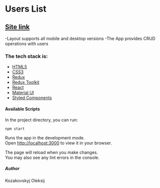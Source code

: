 # Users List
## [Site link](https://crmlistusers.netlify.app/)
-Layout supports all mobile and desktop versions
-The App provides CRUD operations with users
### The tech stack is:
- [HTML5](https://en.wikipedia.org/wiki/HTML5)
- [CSS3](https://en.wikipedia.org/wiki/Cascading_Style_Sheets)
- [Redux](https://redux.js.org)
- [Redux Toolkit](https://redux-toolkit.js.org)
- [React](https://https://reactjs.org)
- [Material UI](https://material-ui.com)
- [Styled Components](https://styled-components.com)

#### Available Scripts

In the project directory, you can run:

 `npm start`

Runs the app in the development mode.\
Open [http://localhost:3000](http://localhost:3000) to view it in your browser.

The page will reload when you make changes.\
You may also see any lint errors in the console.
##### Author
Kozakovskyj Oleksij
